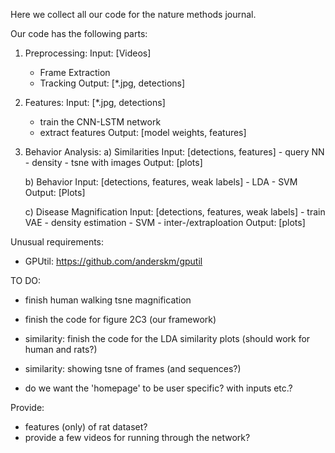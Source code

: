 Here we collect all our code for the nature methods journal.

Our code has the following parts:

1. Preprocessing: 
    Input: [Videos]
    - Frame Extraction
    - Tracking
    Output: [*.jpg, detections]

2. Features:
    Input: [*.jpg, detections]
    - train the CNN-LSTM network
    - extract features
    Output: [model weights, features]

3. Behavior Analysis:
    a) Similarities
        Input: [detections, features]
        - query NN
        - density
        - tsne with images
        Output: [plots]

    b) Behavior
        Input: [detections, features, weak labels]
        - LDA
        - SVM
        Output: [Plots]

    c) Disease Magnification
        Input: [detections, features, weak labels]
        - train VAE
        - density estimation
        - SVM
        - inter-/extraploation
        Output: [plots]


Unusual requirements:

- GPUtil: https://github.com/anderskm/gputil



TO DO:
- finish human walking tsne magnification
- finish the code for figure 2C3 (our framework)
- similarity: finish the code for the LDA similarity plots (should work for human and rats?)
- similarity: showing tsne of frames (and sequences?)

- do we want the 'homepage' to be user specific? with inputs etc.?


Provide:
- features (only) of rat dataset?
- provide a few videos for running through the network?
        
